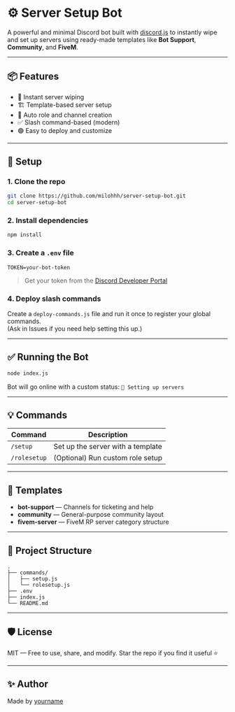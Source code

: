 # ⚙️ Server Setup Bot

A powerful and minimal Discord bot built with [discord.js](https://discord.js.org) to instantly wipe and set up servers using ready-made templates like **Bot Support**, **Community**, and **FiveM**.

---

## 📦 Features

- 🔧 Instant server wiping  
- 🏗️ Template-based server setup  
- 🧱 Auto role and channel creation  
- ✅ Slash command-based (modern)  
- 🟢 Easy to deploy and customize  

---

## 🚀 Setup

### 1. Clone the repo

```bash
git clone https://github.com/milohhh/server-setup-bot.git
cd server-setup-bot
```

### 2. Install dependencies

```bash
npm install
```

### 3. Create a `.env` file

```env
TOKEN=your-bot-token
```

> Get your token from the [Discord Developer Portal](https://discord.com/developers/applications)

### 4. Deploy slash commands

Create a `deploy-commands.js` file and run it once to register your global commands.  
(Ask in Issues if you need help setting this up.)

---

## ✅ Running the Bot

```bash
node index.js
```

Bot will go online with a custom status: `🔗 Setting up servers`

---

## 💡 Commands

| Command     | Description                        |
|-------------|------------------------------------|
| `/setup`    | Set up the server with a template  |
| `/rolesetup`| (Optional) Run custom role setup   |

---

## 🧱 Templates

- **bot-support** — Channels for ticketing and help  
- **community** — General-purpose community layout  
- **fivem-server** — FiveM RP server category structure  

---

## 📂 Project Structure

```
.
├── commands/
│   ├── setup.js
│   └── rolesetup.js
├── .env
├── index.js
└── README.md
```

---

## 🛡 License

MIT — Free to use, share, and modify. Star the repo if you find it useful ⭐

---

## ✨ Author

Made by [yourname](https://github.com/yourusername)
